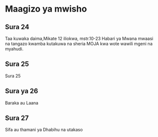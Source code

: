 <h1><span lang='swa'>Maagizo ya mwisho </span></h1>

<h2><span lang='swa'>Sura 24</span></h2>
<p><span lang='swa'>Taa kuwaka daima&#44;Mikate 12 iliokwa&#44; mstr.10-23 Habari ya Mwana mwaasi na tangazo kwamba kutakuwa na sheria MOJA kwa wote wawili mgeni na myahudi. </span></p>

<h2><span lang='swa'>Sura 25</span></h2>

<p><span lang='swa'>Sura 25</span></p>

<h2><span lang='swa'>Sura ya 26</span></h2>
<p><span lang='swa'>Baraka au Laana </span></p>

<h2><span lang='swa'>Sura 27</span></h2>
<p><span lang='swa'>Sifa au thamani ya Dhabihu na utakaso </span></p>
